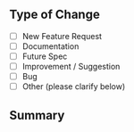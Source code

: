 ## Type of Change
- [ ] New Feature Request
- [ ] Documentation
- [ ] Future Spec
- [ ] Improvement / Suggestion
- [ ] Bug
- [ ] Other (please clarify below)

## Summary
<!--
Please provide as much detail as possible and refer to these samples when submitting an issue.

## Description
<A new feature to show data from cool social media service>

## Use Case
<Propose the value, how would or should it be used / useful.>

## Code Sample
<code snippet>

## Pros / Cons
<some comments regardint the strenghts / weaknesses>
-->
